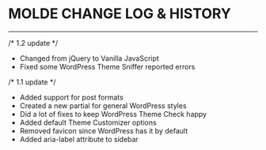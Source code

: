 # MOLDE CHANGE LOG & HISTORY
*******************************************************************

/* 1.2 update */
- Changed from jQuery to Vanilla JavaScript
- Fixed some WordPress Theme Sniffer reported errors

/* 1.1 update */
- Added support for post formats
- Created a new partial for general WordPress styles
- Did a lot of fixes to keep WordPress Theme Check happy
- Added default Theme Customizer options
- Removed favicon since WordPress has it by default
- Added aria-label attribute to sidebar
